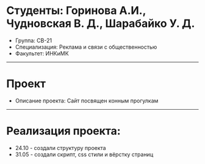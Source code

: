 # Студенты: Горинова А.И., Чудновская В. Д., Шарабайко У. Д.
- Группа: СВ-21
- Специализация: Реклама и связи с общественностью
- Факультет: ИНКиМК
---
# Проект
- Описание проекта: Сайт посвящен конным прогулкам
---
# Реализация проекта:
- 24.10 - создали структуру проекта
- 31.05 - создали скрипт, css стили и вёрстку страниц